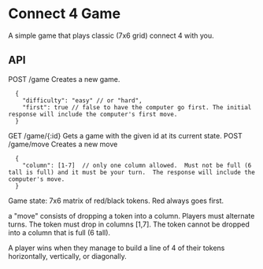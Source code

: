 Connect 4 Game
==============

A simple game that plays classic (7x6 grid) connect 4 with you.  

## API

POST /game Creates a new game.
````
  {
    "difficulty": "easy" // or "hard",
    "first": true // false to have the computer go first. The initial response will include the computer's first move.
  }
````

GET /game/{:id} Gets a game with the given id at its current state.
POST /game/move Creates a new move
````
  {
    "column": [1-7]  // only one column allowed.  Must not be full (6 tall is full) and it must be your turn.  The response will include the computer's move.
  }
````


Game state:
7x6 matrix of red/black tokens.  Red always goes first.

a "move" consists of dropping a token into a column.  Players must alternate turns.  The token must drop in columns [1,7].  The token cannot be dropped into a column that is full (6 tall).

A player wins when they manage to build a line of 4 of their tokens horizontally, vertically, or diagonally.
